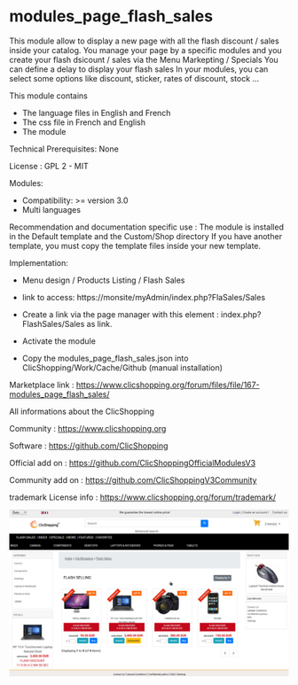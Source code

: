 # modules_page_flash_sales

This module allow to display a new page with all the flash discount / sales inside your catalog.
You manage your page by a specific modules and you create your flash dsicount / sales via the Menu Markepting / Specials
You can define a delay to display your flash sales
In your modules, you can select some options like discount, sticker, rates of discount, stock ...

This module contains

- The language files in English and French
- The css file in French and English
- The module
  

Technical Prerequisites: None

License : GPL 2 - MIT

Modules:

- Compatibility: >= version 3.0
- Multi languages

Recommendation and documentation specific use :
The module is installed in the Default template and the Custom/Shop directory
If you have another template, you must copy the template files inside your new template.

Implementation:

- Menu design / Products Listing / Flash Sales
- link to access: https://monsite/myAdmin/index.php?FlaSales/Sales
- Create a link via the page manager with this element : index.php?FlashSales/Sales  as link.
- Activate the module

- Copy the modules_page_flash_sales.json into ClicShopping/Work/Cache/Github (manual installation)


Marketplace link : https://www.clicshopping.org/forum/files/file/167-modules_page_flash_sales/


All informations about the ClicShopping

 Community : https://www.clicshopping.org

 Software : https://github.com/ClicShopping

 Official add on : https://github.com/ClicShoppingOfficialModulesV3

 Community add on : https://github.com/ClicShoppingV3Community

 trademark License info : https://www.clicshopping.org/forum/trademark/ 

![image](https://github.com/ClicShoppingOfficialModulesV3/modules_page_flash_sales/blob/master/ModuleInfosJson/image.png)

